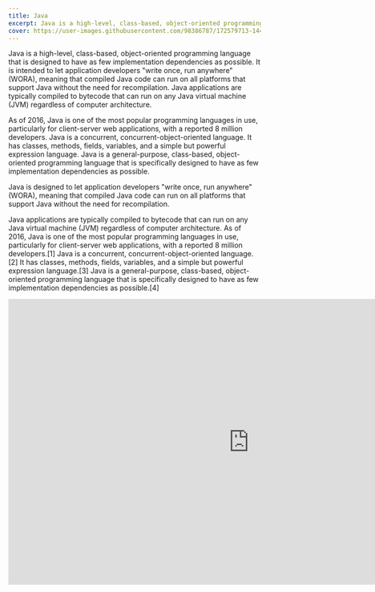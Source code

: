 ```yaml
---
title: Java
excerpt: Java is a high-level, class-based, object-oriented programming language that is designed to have as few implementation dependencies as possible.
cover: https://user-images.githubusercontent.com/98386787/172579713-1440c08c-6137-46c7-897c-dcc3146f33c9.png
---
```


Java is a high-level, class-based, object-oriented programming language that is designed to have as few implementation dependencies as possible.  It is intended to let application developers "write once, run anywhere" (WORA), meaning that compiled Java code can run on all platforms that support Java without the need for recompilation. Java applications are typically compiled to bytecode that can run on any Java virtual machine (JVM) regardless of computer architecture. 

As of 2016, Java is one of the most popular programming languages in use, particularly for client-server web applications, with a reported 8 million developers. Java is a concurrent, concurrent-object-oriented language. It has classes, methods, fields, variables, and a simple but powerful expression language. Java is a general-purpose, class-based, object-oriented programming language that is specifically designed to have as few implementation dependencies as possible. 

Java is designed to let application developers "write once, run anywhere" (WORA), meaning that compiled Java code can run on all platforms that support Java without the need for recompilation. 

Java applications are typically compiled to bytecode that can run on any Java virtual machine (JVM) regardless of computer architecture. As of 2016, Java is one of the most popular programming languages in use, particularly for client-server web applications, with a reported 8 million developers.[1] Java is a concurrent, concurrent-object-oriented language.[2] It has classes, methods, fields, variables, and a simple but powerful expression language.[3] Java is a general-purpose, class-based, object-oriented programming language that is specifically designed to have as few implementation dependencies as possible.[4]

<iframe src="https://docs.google.com/presentation/d/e/2PACX-1vSjFq-Jb1x1-_g6rJZ6NpF4ywPAO1-pivk3faKpnXj3sjrDl5UOBH8wBgI2SMSoM3t00yHjRcztFfmC/embed?start=false&loop=false&delayms=3000" frameborder="0" width="960" height="569" allowFullScreen={true} mozAllowFullScreen={true} webkitAllowFullScreen={true}></iframe>
